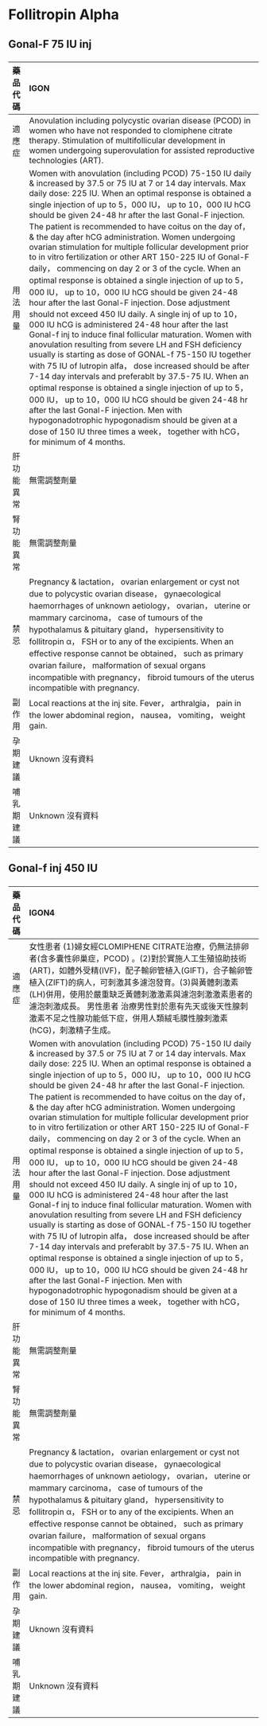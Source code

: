 # Follitropin Alpha

## Gonal-F 75 IU inj

##### 

| 藥品代碼   | IGON                                                                                                                                                                                                                                                                                                                                                                                                                                                                                                                                                                                                                                                                                                                                                                                                                                                                                                                                                                                                                                                                                                                                                                                                                                                                                                                                                                                                                                                                                                |
|:-----------|:----------------------------------------------------------------------------------------------------------------------------------------------------------------------------------------------------------------------------------------------------------------------------------------------------------------------------------------------------------------------------------------------------------------------------------------------------------------------------------------------------------------------------------------------------------------------------------------------------------------------------------------------------------------------------------------------------------------------------------------------------------------------------------------------------------------------------------------------------------------------------------------------------------------------------------------------------------------------------------------------------------------------------------------------------------------------------------------------------------------------------------------------------------------------------------------------------------------------------------------------------------------------------------------------------------------------------------------------------------------------------------------------------------------------------------------------------------------------------------------------------|
| 適應症     | Anovulation including polycystic ovarian disease (PCOD) in women who have not responded to clomiphene citrate therapy. Stimulation of multifollicular development in women undergoing superovulation for assisted reproductive technologies (ART).                                                                                                                                                                                                                                                                                                                                                                                                                                                                                                                                                                                                                                                                                                                                                                                                                                                                                                                                                                                                                                                                                                                                                                                                                                                  |
| 用法用量   | Women with anovulation (including PCOD) 75-150 IU daily & increased by 37.5 or 75 IU at 7 or 14 day intervals. Max daily dose: 225 IU. When an optimal response is obtained a single injection of up to 5，000 IU， up to 10，000 IU hCG should be given 24-48 hr after the last Gonal-F injection. The patient is recommended to have coitus on the day of， & the day after hCG administration. Women undergoing ovarian stimulation for multiple follicular development prior to in vitro fertilization or other ART 150-225 IU of Gonal-F daily， commencing on day 2 or 3 of the cycle. When an optimal response is obtained a single injection of up to 5，000 IU， up to 10，000 IU hCG should be given 24-48 hour after the last Gonal-F injection. Dose adjustment should not exceed 450 IU daily. A single inj of up to 10，000 IU hCG is administered 24-48 hour after the last Gonal-f inj to induce final follicular maturation. Women with anovulation resulting from severe LH and FSH deficiency usually is starting as dose of GONAL-f 75-150 IU together with 75 IU of lutropin alfa， dose increased should be after 7-14 day intervals and preferablt by 37.5-75 IU. When an optimal response is obtained a single injection of up to 5，000 IU， up to 10，000 IU hCG should be given 24-48 hr after the last Gonal-F injection. Men with hypogonadotrophic hypogonadism should be given at a dose of 150 IU three times a week， together with hCG， for minimum of 4 months. |
| 肝功能異常 | 無需調整劑量                                                                                                                                                                                                                                                                                                                                                                                                                                                                                                                                                                                                                                                                                                                                                                                                                                                                                                                                                                                                                                                                                                                                                                                                                                                                                                                                                                                                                                                                                        |
| 腎功能異常 | 無需調整劑量                                                                                                                                                                                                                                                                                                                                                                                                                                                                                                                                                                                                                                                                                                                                                                                                                                                                                                                                                                                                                                                                                                                                                                                                                                                                                                                                                                                                                                                                                        |
| 禁忌       | Pregnancy & lactation， ovarian enlargement or cyst not due to polycystic ovarian disease， gynaecological haemorrhages of unknown aetiology， ovarian， uterine or mammary carcinoma， case of tumours of the hypothalamus & pituitary gland， hypersensitivity to follitropin α， FSH or to any of the excipients. When an effective response cannot be obtained， such as primary ovarian failure， malformation of sexual organs incompatible with pregnancy， fibroid tumours of the uterus incompatible with pregnancy.                                                                                                                                                                                                                                                                                                                                                                                                                                                                                                                                                                                                                                                                                                                                                                                                                                                                                                                                                                       |
| 副作用     | Local reactions at the inj site. Fever， arthralgia， pain in the lower abdominal region， nausea， vomiting， weight gain.                                                                                                                                                                                                                                                                                                                                                                                                                                                                                                                                                                                                                                                                                                                                                                                                                                                                                                                                                                                                                                                                                                                                                                                                                                                                                                                                                                         |
| 孕期建議   | Uknown 沒有資料                                                                                                                                                                                                                                                                                                                                                                                                                                                                                                                                                                                                                                                                                                                                                                                                                                                                                                                                                                                                                                                                                                                                                                                                                                                                                                                                                                                                                                                                                     |
| 哺乳期建議 | Unknown 沒有資料                                                                                                                                                                                                                                                                                                                                                                                                                                                                                                                                                                                                                                                                                                                                                                                                                                                                                                                                                                                                                                                                                                                                                                                                                                                                                                                                                                                                                                                                                    |

## Gonal-f inj 450 IU

##### 

| 藥品代碼   | IGON4                                                                                                                                                                                                                                                                                                                                                                                                                                                                                                                                                                                                                                                                                                                                                                                                                                                                                                                                                                                                                                                                                                                                                                                                                                                                                                                                                                                                                                                                                               |
|:-----------|:----------------------------------------------------------------------------------------------------------------------------------------------------------------------------------------------------------------------------------------------------------------------------------------------------------------------------------------------------------------------------------------------------------------------------------------------------------------------------------------------------------------------------------------------------------------------------------------------------------------------------------------------------------------------------------------------------------------------------------------------------------------------------------------------------------------------------------------------------------------------------------------------------------------------------------------------------------------------------------------------------------------------------------------------------------------------------------------------------------------------------------------------------------------------------------------------------------------------------------------------------------------------------------------------------------------------------------------------------------------------------------------------------------------------------------------------------------------------------------------------------|
| 適應症     | 女性患者 (1)婦女經CLOMIPHENE CITRATE治療，仍無法排卵者(含多囊性卵巢症，PCOD) 。(2)對於實施人工生殖協助技術(ART)，如體外受精(IVF)，配子輸卵管植入(GIFT)，合子輸卵管植入(ZIFT)的病人，可刺激其多濾泡發育。(3)與黃體刺激素(LH)併用，使用於嚴重缺乏黃體刺激激素與濾泡刺激激素患者的濾泡刺激成長。 男性患者 治療男性對於患有先天或後天性腺刺激素不足之性腺功能低下症，併用人類絨毛膜性腺刺激素(hCG)，刺激精子生成。                                                                                                                                                                                                                                                                                                                                                                                                                                                                                                                                                                                                                                                                                                                                                                                                                                                                                                                                                                                                                                                                                      |
| 用法用量   | Women with anovulation (including PCOD) 75-150 IU daily & increased by 37.5 or 75 IU at 7 or 14 day intervals. Max daily dose: 225 IU. When an optimal response is obtained a single injection of up to 5，000 IU， up to 10，000 IU hCG should be given 24-48 hr after the last Gonal-F injection. The patient is recommended to have coitus on the day of， & the day after hCG administration. Women undergoing ovarian stimulation for multiple follicular development prior to in vitro fertilization or other ART 150-225 IU of Gonal-F daily， commencing on day 2 or 3 of the cycle. When an optimal response is obtained a single injection of up to 5，000 IU， up to 10，000 IU hCG should be given 24-48 hour after the last Gonal-F injection. Dose adjustment should not exceed 450 IU daily. A single inj of up to 10，000 IU hCG is administered 24-48 hour after the last Gonal-f inj to induce final follicular maturation. Women with anovulation resulting from severe LH and FSH deficiency usually is starting as dose of GONAL-f 75-150 IU together with 75 IU of lutropin alfa， dose increased should be after 7-14 day intervals and preferablt by 37.5-75 IU. When an optimal response is obtained a single injection of up to 5，000 IU， up to 10，000 IU hCG should be given 24-48 hr after the last Gonal-F injection. Men with hypogonadotrophic hypogonadism should be given at a dose of 150 IU three times a week， together with hCG， for minimum of 4 months. |
| 肝功能異常 | 無需調整劑量                                                                                                                                                                                                                                                                                                                                                                                                                                                                                                                                                                                                                                                                                                                                                                                                                                                                                                                                                                                                                                                                                                                                                                                                                                                                                                                                                                                                                                                                                        |
| 腎功能異常 | 無需調整劑量                                                                                                                                                                                                                                                                                                                                                                                                                                                                                                                                                                                                                                                                                                                                                                                                                                                                                                                                                                                                                                                                                                                                                                                                                                                                                                                                                                                                                                                                                        |
| 禁忌       | Pregnancy & lactation， ovarian enlargement or cyst not due to polycystic ovarian disease， gynaecological haemorrhages of unknown aetiology， ovarian， uterine or mammary carcinoma， case of tumours of the hypothalamus & pituitary gland， hypersensitivity to follitropin α， FSH or to any of the excipients. When an effective response cannot be obtained， such as primary ovarian failure， malformation of sexual organs incompatible with pregnancy， fibroid tumours of the uterus incompatible with pregnancy.                                                                                                                                                                                                                                                                                                                                                                                                                                                                                                                                                                                                                                                                                                                                                                                                                                                                                                                                                                       |
| 副作用     | Local reactions at the inj site. Fever， arthralgia， pain in the lower abdominal region， nausea， vomiting， weight gain.                                                                                                                                                                                                                                                                                                                                                                                                                                                                                                                                                                                                                                                                                                                                                                                                                                                                                                                                                                                                                                                                                                                                                                                                                                                                                                                                                                         |
| 孕期建議   | Uknown 沒有資料                                                                                                                                                                                                                                                                                                                                                                                                                                                                                                                                                                                                                                                                                                                                                                                                                                                                                                                                                                                                                                                                                                                                                                                                                                                                                                                                                                                                                                                                                     |
| 哺乳期建議 | Unknown 沒有資料                                                                                                                                                                                                                                                                                                                                                                                                                                                                                                                                                                                                                                                                                                                                                                                                                                                                                                                                                                                                                                                                                                                                                                                                                                                                                                                                                                                                                                                                                    |

